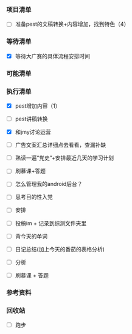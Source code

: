 ### 项目清单

- [ ] 准备pest的文稿转换+内容增加，找到特色（4）

  



### 等待清单

- [x] 等待大广赛的具体流程安排时间

  



### 可能清单




### 执行清单


- [x] pest增加内容（1）
- [ ] pest讲稿转换
- [x] 和jmy讨论运营
- [ ] 广告文案汇总详细点去看看，查漏补缺
- [ ] 熟读一遍“党史”+安排最近几天的学习计划
- [ ] 刷慕课+答题
- [ ] 怎么管理我的android后台？
- [ ] 思考目的性入党
- [ ] 安排


- [ ] 投稿im + 记录到综测文件夹里

  


- [ ] 背今天的单词

  

- [ ] 日记总结(加上今天的番茄的表格分析)

- [ ] 分析

- [ ] 刷慕课 + 答题

  

### 参考资料





### 回收站

- [ ] 跑步


